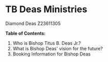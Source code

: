 # TB Deas Ministries 

Diamond Deas Z23611305

**Table of Contents:**

1. Who is Bishop Titus B. Deas Jr.?
2. What is Bishop Deas' vision for the future?
3. Booking Information for Bishop Deas


